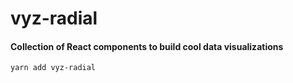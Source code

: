 # vyz-radial

#### Collection of React components to build cool data visualizations

```
yarn add vyz-radial
```
